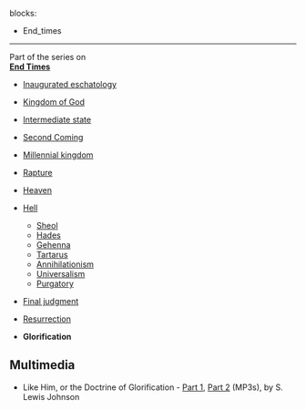 blocks:
- End_times
---
Part of the series on  
**[End Times](End_times "End times")**
-   [Inaugurated eschatology](Inaugurated_eschatology "Inaugurated eschatology")
-   [Kingdom of God](Kingdom_of_God "Kingdom of God")
-   [Intermediate state](Intermediate_state "Intermediate state")
-   [Second Coming](Second_Coming "Second Coming")
-   [Millennial kingdom](Millennial_kingdom "Millennial kingdom")
-   [Rapture](Rapture "Rapture")
-   [Heaven](Heaven "Heaven")
-   [Hell](Hell "Hell")
    -   [Sheol](Sheol "Sheol")
    -   [Hades](Hades "Hades")
    -   [Gehenna](Gehenna "Gehenna")
    -   [Tartarus](Tartarus "Tartarus")
    -   [Annihilationism](Annihilationism "Annihilationism")
    -   [Universalism](Universalism "Universalism")
    -   [Purgatory](Purgatory "Purgatory")

-   [Final judgment](Final_judgment "Final judgment")
-   [Resurrection](Resurrection "Resurrection")
-   **Glorification**

## Multimedia

-   Like Him, or the Doctrine of Glorification -
    [Part 1](http://www.believerschapeldallas.org/audio/slj-69_systematic-theology/056_SLJ_69_32K.mp3),
    [Part 2](http://www.believerschapeldallas.org/audio/slj-69_systematic-theology/057_SLJ_69_32K.mp3)
    (MP3s), by S. Lewis Johnson




